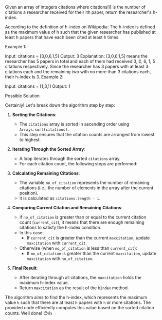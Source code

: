 Given an array of integers citations where citations[i] is the number of citations a researcher received for their ith paper, return the researcher's h-index.

According to the definition of h-index on Wikipedia: The h-index is defined as the maximum value of h such that the given researcher has published at least h papers that have each been cited at least h times.

 

Example 1:

Input: citations = [3,0,6,1,5]
Output: 3
Explanation: [3,0,6,1,5] means the researcher has 5 papers in total and each of them had received 3, 0, 6, 1, 5 citations respectively.
Since the researcher has 3 papers with at least 3 citations each and the remaining two with no more than 3 citations each, their h-index is 3.
Example 2:

Input: citations = [1,3,1]
Output: 1

Possible Solution 


Certainly! Let's break down the algorithm step by step:

1. **Sorting the Citations**:
   - The `citations` array is sorted in ascending order using `Arrays.sort(citations)`.
   - This step ensures that the citation counts are arranged from lowest to highest.

2. **Iterating Through the Sorted Array**:
   - A loop iterates through the sorted `citations` array.
   - For each citation count, the following steps are performed:

3. **Calculating Remaining Citations**:
   - The variable `no_of_citation` represents the number of remaining citations (i.e., the number of elements in the array after the current position).
   - It is calculated as `citations.length - i`.

4. **Comparing Current Citation and Remaining Citations**:
   - If `no_of_citation` is greater than or equal to the current citation count (`current_cit`), it means that there are enough remaining citations to satisfy the h-index condition.
   - In this case:
     - If `current_cit` is greater than the current `maxcitation`, update `maxcitation` with `current_cit`.
   - Otherwise (when `no_of_citation` is less than `current_cit`):
     - If `no_of_citation` is greater than the current `maxcitation`, update `maxcitation` with `no_of_citation`.

5. **Final Result**:
   - After iterating through all citations, the `maxcitation` holds the maximum h-index value.
   - Return `maxcitation` as the result of the `hIndex` method.

The algorithm aims to find the h-index, which represents the maximum value `h` such that there are at least `h` papers with `h` or more citations. The provided code efficiently computes this value based on the sorted citation counts. Well done! 😊👍

